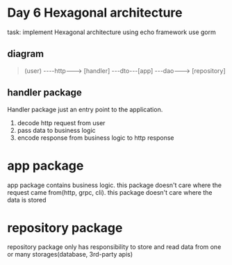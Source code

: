 # Day 6 Hexagonal architecture

task: implement Hexagonal architecture using echo framework use gorm

## diagram
> (user) ----http---> [handler] ---dto---[app] ---dao---> [repository]

## handler package
Handler package just an entry point to the application.
1. decode http request from user
2. pass data to business logic
3. encode response from business logic to http response

# app package
app package contains business logic.
this package doesn't care where the request came from(http, grpc, cli).
this package doesn't care where the data is stored

# repository package

repository package only has responsibility to store and read data from one or many storages(database, 3rd-party apis)
